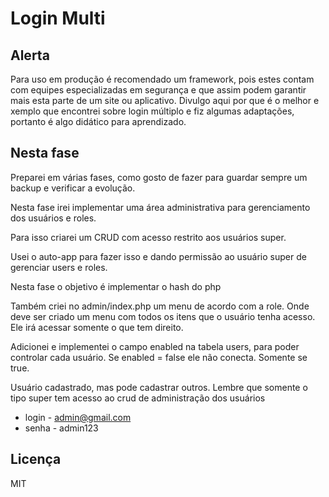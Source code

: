 # Login Multi

## Alerta

Para uso em produção é recomendado um framework, pois estes contam com equipes especializadas em segurança e que assim podem garantir mais esta parte de um site ou aplicativo. Divulgo aqui por que é o melhor e xemplo que encontrei sobre login múltiplo e fiz algumas adaptações, portanto é algo didático para aprendizado.

## Nesta fase

Preparei em várias fases, como gosto de fazer para guardar sempre um backup e verificar a evolução.

Nesta fase irei implementar uma área administrativa para gerenciamento dos usuários e roles.

Para isso criarei um CRUD com acesso restrito aos usuários super.

Usei o auto-app para fazer isso e dando permissão ao usuário super de gerenciar users e roles.

Nesta fase o objetivo é implementar o hash do php

Também criei no admin/index.php um menu de acordo com a role.
Onde deve ser criado um menu com todos os itens que o usuário tenha acesso.
Ele irá acessar somente o que tem direito.

Adicionei e implementei o campo enabled na tabela users, para poder controlar cada usuário.
Se enabled = false ele não conecta. Somente se true.

Usuário cadastrado, mas pode cadastrar outros. Lembre que somente o tipo super tem acesso ao crud de administração dos usuários
- login - admin@gmail.com
- senha - admin123

## Licença

MIT
